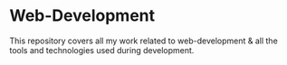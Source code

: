 # Web-Development
This repository covers all my work related to web-development &amp; all the tools and technologies used during development.
